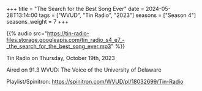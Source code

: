 +++
title = "The Search for the Best Song Ever"
date = 2024-05-28T13:14:00
tags = ["WVUD", "Tin Radio", "2023"]
seasons = ["Season 4"]
seasons_weight = 7
+++

{{% audio src="https://tin-radio-files.storage.googleapis.com/tin_radio_s4_e7_-_the_search_for_the_best_song_ever.mp3" %}}

Tin Radio on Thursday, October 19th, 2023

Aired on 91.3 WVUD: The Voice of the University of Delaware

Playlist/Spinitron: https://spinitron.com/WVUD/pl/18032699/Tin-Radio


